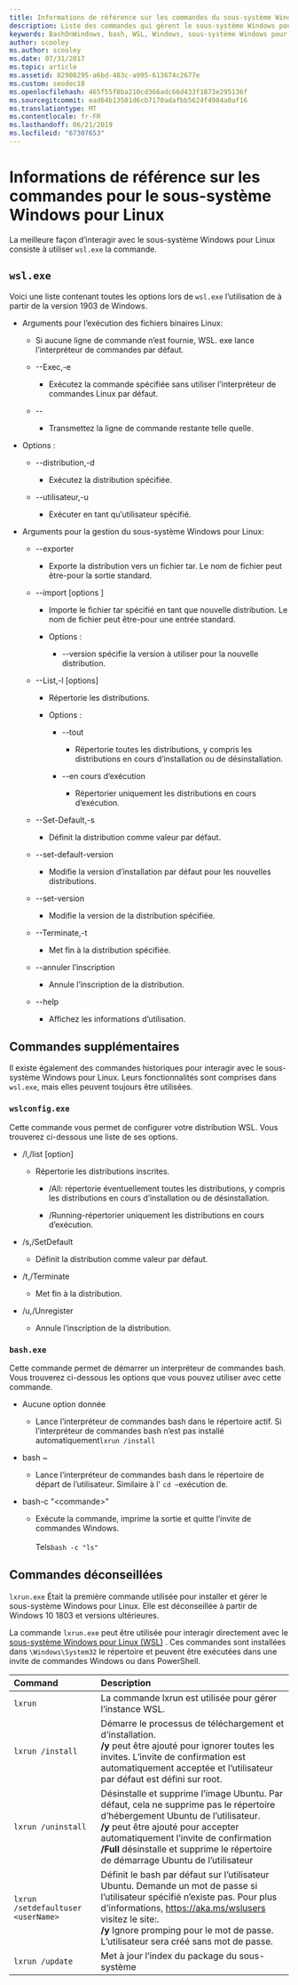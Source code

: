 ```yaml
---
title: Informations de référence sur les commandes du sous-système Windows pour Linux
description: Liste des commandes qui gèrent le sous-système Windows pour Linux
keywords: BashOnWindows, bash, WSL, Windows, sous-système Windows pour Linux, windowssubsystem, Ubuntu
author: scooley
ms.author: scooley
ms.date: 07/31/2017
ms.topic: article
ms.assetid: 82908295-a6bd-483c-a995-613674c2677e
ms.custom: seodec18
ms.openlocfilehash: 465f55f8ba210cd366adc66d433f1873e295136f
ms.sourcegitcommit: ead64b13501d6cb7170adafbb5624f4984a0af16
ms.translationtype: MT
ms.contentlocale: fr-FR
ms.lasthandoff: 06/21/2019
ms.locfileid: "67307653"
---
```

# <a name="command-reference-for-windows-subsystem-for-linux"></a>Informations de référence sur les commandes pour le sous-système Windows pour Linux

La meilleure façon d’interagir avec le sous-système Windows pour Linux consiste à utiliser `wsl.exe` la commande. 

## `wsl.exe` 

Voici une liste contenant toutes les options lors de `wsl.exe` l’utilisation de à partir de la version 1903 de Windows.

* Arguments pour l’exécution des fichiers binaires Linux:

    * Si aucune ligne de commande n’est fournie, WSL. exe lance l’interpréteur de commandes par défaut.

    * --Exec,-e<CommandLine>
        * Exécutez la commande spécifiée sans utiliser l’interpréteur de commandes Linux par défaut.

    * --
        * Transmettez la ligne de commande restante telle quelle.

* Options :
    * --distribution,-d<Distro>
        * Exécutez la distribution spécifiée.

    * --utilisateur,-u<UserName>
        * Exécuter en tant qu’utilisateur spécifié.

* Arguments pour la gestion du sous-système Windows pour Linux:

    * --exporter <Distro><FileName>
        * Exporte la distribution vers un fichier tar.
        Le nom de fichier peut être-pour la sortie standard.

    * --import <Distro> <InstallLocation>[options <FileName> ]
        * Importe le fichier tar spécifié en tant que nouvelle distribution.
        Le nom de fichier peut être-pour une entrée standard.

        * Options :
            * --version <Version> spécifie la version à utiliser pour la nouvelle distribution.

    * --List,-l [options]
        * Répertorie les distributions.

        * Options :
            * --tout
                * Répertorie toutes les distributions, y compris les distributions en cours d’installation ou de désinstallation.

            * --en cours d’exécution
                * Répertorier uniquement les distributions en cours d’exécution.

    * --Set-Default,-s<Distro>
        * Définit la distribution comme valeur par défaut.

    * --set-default-version<Version>
        * Modifie la version d’installation par défaut pour les nouvelles distributions.

    * --set-version <Distro><Version>
        * Modifie la version de la distribution spécifiée.

    * --Terminate,-t<Distro>
        * Met fin à la distribution spécifiée.

    * --annuler l’inscription<Distro>
        * Annule l’inscription de la distribution.

    * --help
        * Affichez les informations d’utilisation.

## <a name="additional-commands"></a>Commandes supplémentaires

Il existe également des commandes historiques pour interagir avec le sous-système Windows pour Linux. Leurs fonctionnalités sont comprises dans `wsl.exe`, mais elles peuvent toujours être utilisées. 

### `wslconfig.exe`

Cette commande vous permet de configurer votre distribution WSL. Vous trouverez ci-dessous une liste de ses options.

* /l,/list [option]
    * Répertorie les distributions inscrites.
        * /All: répertorie éventuellement toutes les distributions, y compris les distributions en cours d’installation ou de désinstallation.

        * /Running-répertorier uniquement les distributions en cours d’exécution.

* /s,/SetDefault<DistributionName>
    * Définit la distribution comme valeur par défaut.

* /t,/Terminate<DistributionName>
    * Met fin à la distribution.

* /u,/Unregister<DistributionName>
    * Annule l’inscription de la distribution.

### `bash.exe`

Cette commande permet de démarrer un interpréteur de commandes bash. Vous trouverez ci-dessous les options que vous pouvez utiliser avec cette commande.

* Aucune option donnée
    * Lance l’interpréteur de commandes bash dans le répertoire actif. Si l’interpréteur de commandes bash n’est pas installé automatiquement`lxrun /install`

* bash ~
    * Lance l’interpréteur de commandes bash dans le répertoire de départ de l’utilisateur.  Similaire à l' `cd ~`exécution de.

* bash-c "&lt;commande&gt;"
    * Exécute la commande, imprime la sortie et quitte l’invite de commandes Windows. <br/> <br/> Tels`bash -c "ls"`

## <a name="deprecated-commands"></a>Commandes déconseillées

`lxrun.exe` Était la première commande utilisée pour installer et gérer le sous-système Windows pour Linux. Elle est déconseillée à partir de Windows 10 1803 et versions ultérieures.

La commande `lxrun.exe` peut être utilisée pour interagir directement avec le [sous-système Windows pour Linux (WSL)](https://msdn.microsoft.com/en-us/commandline/wsl/faq#what-windows-subsystem-for-linux-wsl-) .  Ces commandes sont installées dans `\Windows\System32` le répertoire et peuvent être exécutées dans une invite de commandes Windows ou dans PowerShell.

| Command                     | Description                     |
|:----------------------------|:---------------------------|
| `lxrun`                     | La commande lxrun est utilisée pour gérer l’instance WSL. |
| `lxrun /install`            | Démarre le processus de téléchargement et d’installation. <br/> **/y** peut être ajouté pour ignorer toutes les invites.  L’invite de confirmation est automatiquement acceptée et l’utilisateur par défaut est défini sur root.          |
| `lxrun /uninstall`          | Désinstalle et supprime l’image Ubuntu.  Par défaut, cela ne supprime pas le répertoire d’hébergement Ubuntu de l’utilisateur. <br/> **/y** peut être ajouté pour accepter automatiquement l’invite de confirmation <br/>**/Full** désinstalle et supprime le répertoire de démarrage Ubuntu de l’utilisateur         |
| `lxrun /setdefaultuser <userName>`     | Définit le bash par défaut sur l’utilisateur Ubuntu. Demande un mot de passe si l’utilisateur spécifié n’existe pas.  Pour plus d’informations, https://aka.ms/wslusers visitez le site:. <br/> **/y** Ignore promping pour le mot de passe.  L’utilisateur sera créé sans mot de passe.|
| `lxrun /update`            | Met à jour l’index du package du sous-système          |
